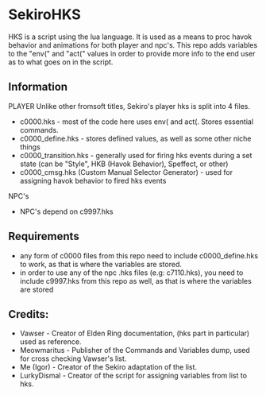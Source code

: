 # SekiroHKS
HKS is a script using the lua language. It is used as a means to proc havok behavior and animations for both player and npc's.
This repo adds variables to the "env(" and "act(" values in order to provide more info to the end user as to what goes on in the script.

## Information
PLAYER
Unlike other fromsoft titles, Sekiro's player hks is split into 4 files.
- c0000.hks - most of the code here uses env( and act(. Stores essential commands.
- c0000_define.hks - stores defined values, as well as some other niche things
- c0000_transition.hks - generally used for firing hks events during a set state (can be "Style", HKB (Havok Behavior), Speffect, or other)
- c0000_cmsg.hks (Custom Manual Selector Generator) - used for assigning havok behavior to fired hks events

NPC's
- NPC's depend on c9997.hks

## Requirements

- any form of c0000 files from this repo need to include c0000_define.hks to work, as that is where the variables are stored.
- in order to use any of the npc .hks files (e.g: c7110.hks), you need to include c9997.hks from this repo as well, as that is where the variables are stored

## Credits:

- Vawser - Creator of Elden Ring documentation, (hks part in particular) used as reference.
- Meowmaritus - Publisher of the Commands and Variables dump, used for cross checking Vawser's list.
- Me (Igor) - Creator of the Sekiro adaptation of the list.
- LurkyDismal - Creator of the script for assigning variables from list to hks.
